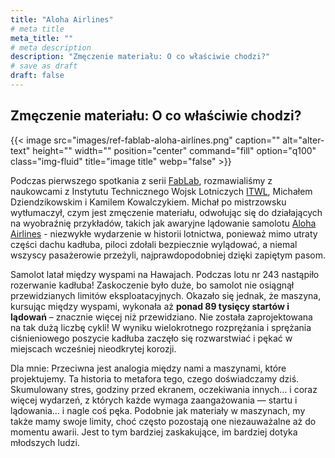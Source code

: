```yaml
---
title: "Aloha Airlines"
# meta title
meta_title: ""
# meta description
description: "Zmęczenie materiału: O co właściwie chodzi?"
# save as draft
draft: false
---
```


## Zmęczenie materiału: O co właściwie chodzi?

{{< image src="images/ref-fablab-aloha-airlines.png" caption="" alt="alter-text" height="" width="" position="center" command="fill" option="q100" class="img-fluid" title="image title"  webp="false" >}}

Podczas pierwszego spotkania z serii [FabLab](/fablab), rozmawialiśmy z naukowcami z Instytutu Technicznego Wojsk Lotniczych [ITWL](https://itwl.pl/), Michałem Dziendzikowskim i Kamilem Kowalczykiem. Michał po mistrzowsku wytłumaczył, czym jest zmęczenie materiału, odwołując się do działających na wyobraźnię przykładów, takich jak awaryjne lądowanie samolotu [Aloha Airlines](https://en.wikipedia.org/wiki/Aloha_Airlines_Flight_243) - niezwykłe wydarzenie w historii lotnictwa, ponieważ mimo utraty części dachu kadłuba, piloci zdołali bezpiecznie wylądować, a niemal wszyscy pasażerowie przeżyli, najprawdopodobniej dzięki zapiętym pasom.

Samolot latał między wyspami na Hawajach. Podczas lotu nr 243 nastąpiło rozerwanie kadłuba! Zaskoczenie było duże, bo samolot nie osiągnął przewidzianych limitów eksploatacyjnych. Okazało się jednak, że maszyna, kursując między wyspami, wykonała aż **ponad 89 tysięcy startów i lądowań** – znacznie więcej niż przewidziano. Nie została zaprojektowana na tak dużą liczbę cykli! W wyniku wielokrotnego rozprężania i sprężania ciśnieniowego poszycie kadłuba zaczęło się rozwarstwiać i pękać w miejscach wcześniej nieodkrytej korozji.

Dla mnie: Przeciwna jest analogia między nami a maszynami, które projektujemy. Ta historia to metafora tego, czego doświadczamy dziś. Skumulowany stres, godziny przed ekranem, oczekiwania innych… i coraz więcej wydarzeń, z których każde wymaga zaangażowania — startu i lądowania… i nagle coś pęka. Podobnie jak materiały w maszynach, my także mamy swoje limity, choć często pozostają one niezauważalne aż do momentu awarii. Jest to tym bardziej zaskakujące, im bardziej dotyka młodszych ludzi.